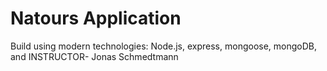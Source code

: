 # Natours Application

Build using modern technologies: Node.js, express, mongoose, mongoDB, and INSTRUCTOR- Jonas Schmedtmann
